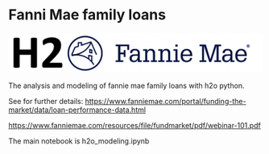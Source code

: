 

# Fanni Mae family loans

![](h2ofannie.png)


The analysis and modeling of fannie mae family loans with h2o python.

See for further details:
https://www.fanniemae.com/portal/funding-the-market/data/loan-performance-data.html

https://www.fanniemae.com/resources/file/fundmarket/pdf/webinar-101.pdf

The main notebook is h2o_modeling.ipynb
